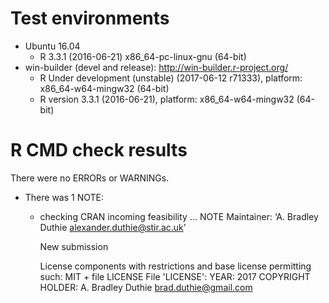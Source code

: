 # Test environments
* Ubuntu 16.04
  * R 3.3.1 (2016-06-21) x86_64-pc-linux-gnu (64-bit)
* win-builder (devel and release): http://win-builder.r-project.org/
  * R Under development (unstable) (2017-06-12 r71333), platform: x86_64-w64-mingw32 (64-bit)
  * R version 3.3.1 (2016-06-21), platform: x86_64-w64-mingw32 (64-bit) 


# R CMD check results
There were no ERRORs or WARNINGs.

* There was 1 NOTE:
  * checking CRAN incoming feasibility ... NOTE
    Maintainer: ‘A. Bradley Duthie <alexander.duthie@stir.ac.uk>’

    New submission

    License components with restrictions and base license permitting such:
      MIT + file LICENSE
    File 'LICENSE':
    YEAR: 2017
    COPYRIGHT HOLDER: A. Bradley Duthie <brad.duthie@gmail.com>